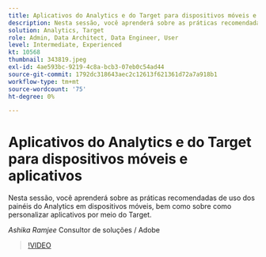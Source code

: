 ```yaml
---
title: Aplicativos do Analytics e do Target para dispositivos móveis e aplicativos
description: Nesta sessão, você aprenderá sobre as práticas recomendadas de uso dos painéis do Analytics em dispositivos móveis, bem como sobre como personalizar aplicativos por meio do Target.
solution: Analytics, Target
role: Admin, Data Architect, Data Engineer, User
level: Intermediate, Experienced
kt: 10568
thumbnail: 343819.jpeg
exl-id: 4ae593bc-9219-4c8a-bcb3-07eb0c54ad44
source-git-commit: 1792dc318643aec2c12613f621361d72a7a918b1
workflow-type: tm+mt
source-wordcount: '75'
ht-degree: 0%

---
```


# Aplicativos do Analytics e do Target para dispositivos móveis e aplicativos

Nesta sessão, você aprenderá sobre as práticas recomendadas de uso dos painéis do Analytics em dispositivos móveis, bem como sobre como personalizar aplicativos por meio do Target.

*Ashika Ramjee* Consultor de soluções / Adobe

>[!VIDEO](https://video.tv.adobe.com/v/343819/?quality=12&learn=on)
